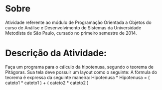 # Sobre

Atividade referente ao módulo de Programação Orientada a Objetos do curso de Análise e Desenvolvimento de Sistemas da Universidade Metodista de São Paulo, cursado no primeiro semestre de 2014.

# Descrição da Atividade:
Faça um programa para o cálculo da hipotenusa, segundo o teorema de Pitágoras. Sua tela deve possuir um layout como o seguinte: 
A fórmula do teorema é expressa da seguinte maneira: Hipotenusa * Hipotenusa = ( cateto1 * cateto1 ) + ( cateto2 * cateto2 )
